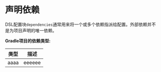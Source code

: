声明依赖
========================
DSL配置块`dependencies`通常用来将一个或多个依赖指派给配置。外部依赖并不是为项目声明的唯一依赖。

**Gradle项目的依赖类型:**

类型|描述
---|--------------
aaaa|eeeeee  

